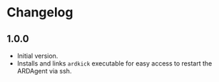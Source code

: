 # Changelog

## 1.0.0
- Initial version.
- Installs and links `ardkick` executable for easy access to restart the ARDAgent via ssh.